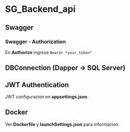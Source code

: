 

# SG_Backend_api


## Swagger


### Swagger - Authorization

En **Authorize**  ingrese `Bearer *your_token*` 

## DBConnection (Dapper -> SQL Server)


## JWT Authentication

JWT configuracion en **appsettings.json**.

## Docker

Ver **Dockerfile** y **launchSettings.json** para informacion.


